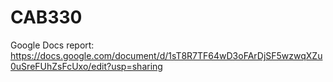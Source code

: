 # CAB330

Google Docs report: https://docs.google.com/document/d/1sT8R7TF64wD3oFArDjSF5wzwqXZu0uSreFUhZsFcUxo/edit?usp=sharing
